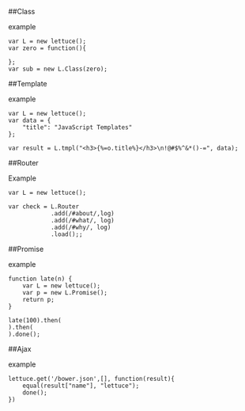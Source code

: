##Class

example

    var L = new lettuce();
    var zero = function(){
    
    };
    var sub = new L.Class(zero);

##Template

example

    var L = new lettuce();
    var data = {
        "title": "JavaScript Templates"
    };

    var result = L.tmpl("<h3>{%=o.title%}</h3>\n!@#$%^&*()-=", data);

##Router

Example

    var L = new lettuce();
    
    var check = L.Router
                .add(/#about/,log)
                .add(/#what/, log)
                .add(/#why/, log)
                .load();;

##Promise

example

    function late(n) {
        var L = new lettuce();
        var p = new L.Promise();
        return p;
    }

    late(100).then(
    ).then(
    ).done();

##Ajax

example

    lettuce.get('/bower.json',[], function(result){
        equal(result["name"], "lettuce");
        done();
    })
